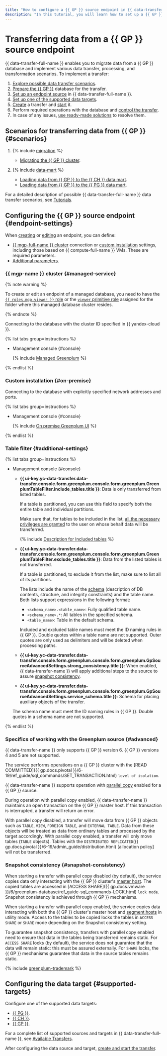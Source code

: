 ```yaml
---
title: "How to configure a {{ GP }} source endpoint in {{ data-transfer-full-name }}"
description: "In this tutorial, you will learn how to set up a {{ GP }} source endpoint in {{ data-transfer-full-name }}."
---
```


# Transferring data from a {{ GP }} source endpoint


{{ data-transfer-full-name }} enables you to migrate data from a {{ GP }} database and implement various data transfer, processing, and transformation scenarios. To implement a transfer:

1. [Explore possible data transfer scenarios](#scenarios).
1. [Prepare the {{ GP }}](#prepare) database for the transfer.
1. [Set up an endpoint source](#endpoint-settings) in {{ data-transfer-full-name }}.
1. [Set up one of the supported data targets](#supported-targets).
1. [Create](../../transfer.md#create) a transfer and [start](../../transfer.md#activate) it.
1. Perform required operations with the database and [control the transfer](../../monitoring.md).
1. In case of any issues, [use ready-made solutions](../../../troubleshooting/index.md) to resolve them.

## Scenarios for transferring data from {{ GP }} {#scenarios}

1. {% include [migration](../../../../_includes/data-transfer/scenario-captions/migration.md) %}

   * [Migrating the {{ GP }} cluster](../../../tutorials/managed-greenplum.md).

1. {% include [data-mart](../../../../_includes/data-transfer/scenario-captions/data-mart.md) %}

   * [Loading data from {{ GP }} to the {{ CH }} data mart](../../../tutorials/greenplum-to-clickhouse.md).
   * [Loading data from {{ GP }} to the {{ PG }} data mart](../../../tutorials/greenplum-to-postgresql.md).

For a detailed description of possible {{ data-transfer-full-name }} data transfer scenarios, see [Tutorials](../../../tutorials/index.md).

## Configuring the {{ GP }} source endpoint {#endpoint-settings}

When [creating](../index.md#create) or [editing](../index.md#update) an endpoint, you can define:

* [{{ mgp-full-name }} cluster](#managed-service) connection or [custom installation](#on-premise) settings, including those based on {{ compute-full-name }} VMs. These are required parameters.
* [Additional parameters](#additional-settings).



### {{ mgp-name }} cluster {#managed-service}


{% note warning %}

To create or edit an endpoint of a managed database, you need to have the [`{{ roles.mgp.viewer }}` role](../../../../managed-greenplum/security/index.md#mgp-viewer) or the [`viewer` primitive role](../../../../iam/roles-reference.md#viewer) assigned for the folder where this managed database cluster resides.

{% endnote %}


Connecting to the database with the cluster ID specified in {{ yandex-cloud }}.

{% list tabs group=instructions %}

- Management console {#console}

   {% include [Managed Greenplum](../../../../_includes/data-transfer/necessary-settings/ui/managed-greenplum.md) %}

{% endlist %}



### Custom installation {#on-premise}

Connecting to the database with explicitly specified network addresses and ports.

{% list tabs group=instructions %}

- Management console {#console}

   {% include [On premise Greenplum UI](../../../../_includes/data-transfer/necessary-settings/ui/on-premise-greenplum.md) %}

{% endlist %}

### Table filter {#additional-settings}

{% list tabs group=instructions %}

- Management console {#console}

   * **{{ ui-key.yc-data-transfer.data-transfer.console.form.greenplum.console.form.greenplum.GreenplumTableFilter.include_tables.title }}**: Data is only transferred from listed tables.

      If a table is partitioned, you can use this field to specify both the entire table and individual partitions.

      Make sure that, for tables to be included in the list, [all the necessary privileges are granted](../../../../data-transfer/operations/prepare.md#source-gp) to the user on whose behalf data will be transferred.

      {% include [Description for Included tables](../../../../_includes/data-transfer/fields/description-included-tables.md) %}

   * **{{ ui-key.yc-data-transfer.data-transfer.console.form.greenplum.console.form.greenplum.GreenplumTableFilter.exclude_tables.title }}**: Data from the listed tables is not transferred.

      If a table is partitioned, to exclude it from the list, make sure to list all of its partitions.

      The lists include the name of the [schema]({{gp.docs.vmware}}/6/greenplum-database/admin_guide-ddl-ddl-schema.html) (description of DB contents, structure, and integrity constraints) and the table name. Both lists support expressions in the following format:

      * `<schema_name>.<table_name>`: Fully qualified table name.
      * `<schema_name>.*`: All tables in the specified schema.
      * `<table_name>`: Table in the default schema.

      Included and excluded table names must meet the ID naming rules in {{ GP }}. Double quotes within a table name are not supported. Outer quotes are only used as delimiters and will be deleted when processing paths.

   * **{{ ui-key.yc-data-transfer.data-transfer.console.form.greenplum.console.form.greenplum.GpSourceAdvancedSettings.strong_consistency.title }}**: When enabled, {{ data-transfer-name }} will apply additional steps to the source to assure [snapshot consistency](#snapshot-consistency).

   * **{{ ui-key.yc-data-transfer.data-transfer.console.form.greenplum.console.form.greenplum.GpSourceAdvancedSettings.service_schema.title }}**: Schema for placing auxiliary objects of the transfer.

   The schema name must meet the ID naming rules in {{ GP }}. Double quotes in a schema name are not supported.

{% endlist %}

### Specifics of working with the Greenplum source {#advanced}

{{ data-transfer-name }} only supports {{ GP }} version 6. {{ GP }} versions 4 and 5 are not supported.

The service performs operations on a {{ GP }} cluster with the [READ COMMITTED]({{ gp.docs.pivotal }}/6-19/ref_guide/sql_commands/SET_TRANSACTION.html) `level of isolation`.

{{ data-transfer-name }} supports operation with [parallel copy](../../../concepts/sharded.md) enabled for a {{ GP }} source.

During operation with parallel copy enabled, {{ data-transfer-name }} maintains an open transaction on the {{ GP }} master host. If this transaction is interrupted, a transfer will return an error.

With parallel copy disabled, a transfer will move data from {{ GP }} objects such as `TABLE`, `VIEW`, `FOREIGN TABLE`, and `EXTERNAL TABLE`. Data from these objects will be treated as data from ordinary tables and processed by the target accordingly. With parallel copy enabled, a transfer will only move tables (`TABLE` objects). Tables with the `DISTRIBUTED REPLICATED`({{ gp.docs.pivotal }}/6-19/admin_guide/distribution.html) [allocation policy] will not be transferred.

### Snapshot consistency {#snapshot-consistency}

When starting a transfer with parallel copy disabled (by default), the service copies data only interacting with the {{ GP }} cluster's [master host](../../../../managed-greenplum/concepts/index.md). The copied tables are accessed in [ACCESS SHARE]({{ gp.docs.vmware }}/6/greenplum-database/ref_guide-sql_commands-LOCK.html) `lock mode`. Snapshot consistency is achieved through {{ GP }} mechanisms.

When starting a transfer with parallel copy enabled, the service copies data interacting with both the {{ GP }} cluster's master host and [segment hosts](../../../../managed-greenplum/concepts/index.md) in utility mode. Access to the tables to be copied locks the tables in `ACCESS SHARE` or `SHARE` mode depending on the Snapshot consistency setting.

To guarantee snapshot consistency, transfers with parallel copy enabled need to ensure that data in the tables being transferred remains static. For `ACCESS SHARE` locks (by default), the service does not guarantee that the data will remain static: this must be assured externally. For `SHARE` locks, the {{ GP }} mechanisms guarantee that data in the source tables remains static.

{% include [greenplum-trademark](../../../../_includes/mdb/mgp/trademark.md) %}


## Configuring the data target {#supported-targets}

Configure one of the supported data targets:

* [{{ PG }}](../target/postgresql.md).
* [{{ CH }}](../target/clickhouse.md).
* [{{ GP }}](../target/greenplum.md).

For a complete list of supported sources and targets in {{ data-transfer-full-name }}, see [Available Transfers](../../../transfer-matrix.md).

After configuring the data source and target, [create and start the transfer](../../transfer.md#create).
